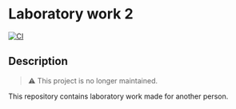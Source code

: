 # Laboratory work 2

[![CI](https://github.com/emilyseville7cfg/mono-laboratorywork2/actions/workflows/ci.yml/badge.svg)](https://github.com/emilyseville7cfg/mono-laboratorywork2/actions/workflows/ci.yml)

## Description

> ⚠️ This project is no longer maintained.

This repository contains laboratory work made for another person.
